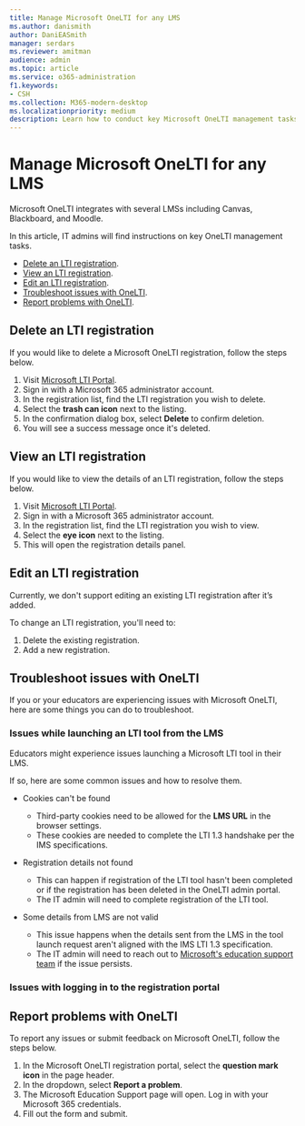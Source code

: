 ```yaml
---
title: Manage Microsoft OneLTI for any LMS
ms.author: danismith
author: DaniEASmith
manager: serdars
ms.reviewer: amitman 
audience: admin
ms.topic: article
ms.service: o365-administration
f1.keywords:
- CSH
ms.collection: M365-modern-desktop
ms.localizationpriority: medium
description: Learn how to conduct key Microsoft OneLTI management tasks including deleting, viewing, editing, and troubleshooting an LTI registration.
---
```


# Manage Microsoft OneLTI for any LMS

Microsoft OneLTI integrates with several LMSs including Canvas, Blackboard, and Moodle.

In this article, IT admins will find instructions on key OneLTI management tasks.

- [Delete an LTI registration](#delete-an-lti-registration).
- [View an LTI registration](#view-an-lti-registration).
- [Edit an LTI registration](#edit-an-lti-registration).
- [Troubleshoot issues with OneLTI](#troubleshoot-issues-with-onelti).
- [Report problems with OneLTI](#report-problems-with-onelti).

## Delete an LTI registration

If you would like to delete a Microsoft OneLTI registration, follow the steps below.

1. Visit [Microsoft LTI Portal](https://lti.microsoft.com/).
2. Sign in with a Microsoft 365 administrator account.
3. In the registration list, find the LTI registration you wish to delete.
4. Select the **trash can icon** next to the listing.
5. In the confirmation dialog box, select **Delete** to confirm deletion.
6. You will see a success message once it's deleted.

## View an LTI registration

If you would like to view the details of an LTI registration, follow the steps below.

1. Visit [Microsoft LTI Portal](https://lti.microsoft.com/).
2. Sign in with a Microsoft 365 administrator account.
3. In the registration list, find the LTI registration you wish to view.
4. Select the **eye icon** next to the listing.
5. This will open the registration details panel.

## Edit an LTI registration

Currently, we don't support editing an existing LTI registration after it’s added.

To change an LTI registration, you'll need to:

1. Delete the existing registration.
2. Add a new registration.

## Troubleshoot issues with OneLTI

If you or your educators are experiencing issues with Microsoft OneLTI, here are some things you can do to troubleshoot.

### Issues while launching an LTI tool from the LMS

Educators might experience issues launching a Microsoft LTI tool in their LMS.

If so, here are some common issues and how to resolve them.

- Cookies can't be found
  - Third-party cookies need to be allowed for the **LMS URL** in the browser settings.
  - These cookies are needed to complete the LTI 1.3 handshake per the IMS specifications.

- Registration details not found
  - This can happen if registration of the LTI tool hasn't been completed or if the registration has been deleted in the OneLTI admin portal.
  - The IT admin will need to complete registration of the LTI tool.

- Some details from LMS are not valid
  - This issue happens when the details sent from the LMS in the tool launch request aren't aligned with the IMS LTI 1.3 specification.
  - The IT admin will need to reach out to [Microsoft's education support team](https://edusupport.microsoft.com/support?product_id=lti_apps&platform_id=web) if the issue persists.

### Issues with logging in to the registration portal

## Report problems with OneLTI

To report any issues or submit feedback on Microsoft OneLTI, follow the steps below.

1. In the Microsoft OneLTI registration portal, select the **question mark icon** in the page header.
2. In the dropdown, select **Report a problem**.
3. The Microsoft Education Support page will open. Log in with your Microsoft 365 credentials.
4. Fill out the form and submit.
